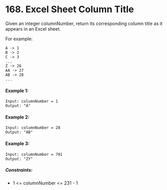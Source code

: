 # 168. Excel Sheet Column Title

Given an integer columnNumber, return its corresponding column title as it appears in an Excel sheet.

For example:

	A -> 1
	B -> 2
	C -> 3
	...
	Z -> 26
	AA -> 27
	AB -> 28 
	...
 

#### Example 1:

	Input: columnNumber = 1
	Output: "A"
#### Example 2:

	Input: columnNumber = 28
	Output: "AB"
#### Example 3:

	Input: columnNumber = 701
	Output: "ZY"
 

##### Constraints:

- 1 <= columnNumber <= 231 - 1